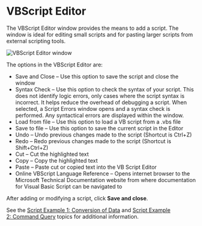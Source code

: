 # VBScript Editor

The VBScript Editor window provides the means to add a script. The window is ideal for editing small
scripts and for pasting larger scripts from external scripting tools.

![VBScript Editor window](/img/versioned_docs/enterpriseauditor_11.6/enterpriseauditor/admin/datacollector/script/vbscripteditor.webp)

The options in the VBScript Editor are:

- Save and Close – Use this option to save the script and close the window
- Syntax Check – Use this option to check the syntax of your script. This does not identify logic
  errors, only cases where the script syntax is incorrect. It helps reduce the overhead of debugging
  a script. When selected, a Script Errors window opens and a syntax check is performed. Any
  syntactical errors are displayed within the window.
- Load from file – Use this option to load a VB script from a .vbs file
- Save to file – Use this option to save the current script in the Editor
- Undo – Undo previous changes made to the script (Shortcut is Ctrl+Z)
- Redo – Redo previous changes made to the script (Shortcut is Shift+Ctrl+Z)
- Cut – Cut the highlighted text
- Copy – Copy the highlighted text
- Paste – Paste cut or copied text into the VB Script Editor
- Online VBScript Language Reference – Opens internet browser to the Microsoft Technical
  Documentation website from where documentation for Visual Basic Script can be navigated to

After adding or modifying a script, click **Save and close**.

See the
[Script Example 1: Conversion of Data](/docs/accessanalyzer/11.6/enterpriseauditor/admin/datacollector/script/example1.md)
and
[Script Example 2: Command Query](/docs/accessanalyzer/11.6/enterpriseauditor/admin/datacollector/script/example2.md)
topics for additional information.
